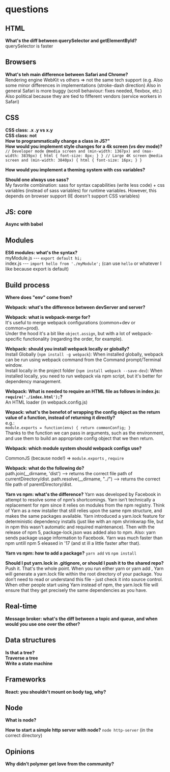 # questions


## HTML

**What's the diff between querySelector and getElementById?**  
querySelector is faster 

## Browsers
 
**What's teh main difference between Safari and Chrome?**  
Rendering engine
WebKit vs others => not the same tech support (e.g.
Also some minor differences in implementations (stroke-dash direction) 
Also in general Safari is more buggy (scroll behaviour: fixes needed, flexbox, etc.) 
Also political because they are tied to fifferent vendors (service workers in Safari) 

## CSS
 
**CSS class: .x .y vs x.y**  
**CSS class: not**  
**How to programmatically change a class in JS?"**  
**How would you implement style changes for a 4k screen (vs dev mode)?**  
`// Developer mode
@media screen and (min-width: 1367px) and (max-width: 3839px) {
   html {
     font-size: 8px;
   }
}
// Large 4K screen
@media screen and (min-width: 3840px) {
   html {
     font-size: 16px;
   }
}`  

**How would you implement a theming system with css variables?** 

**Should one always use sass?**  
My favorite combination: sass for syntax capabilities (write less code) + css variables (instead of sass variables) for runtime variables. However, this depends on browser support (IE doesn't support CSS variables)

## JS: core

**Async with babel**  

## Modules 

**ES6 modules: what's the syntax?**  
myModule.js --- `export default hi;`   
index.js --- `import hello from './myModule';` (can use `hello` or whatever I like because export is default)


## Build process  

**Where does "env" come from?**

**Webpack: what's the difference between devServer and server?**

**Webpack: what is webpack-merge for?**   
It's useful to merge webpack configurations (common+dev or common+prod).  
Under the hood it's a bit like `object.assign`, but with a lot of webpack-specific functionality (regarding the order, for example).


**Webpack: should you install webpack locally or globally?**  
Install Globally (`npm install -g webpack`):
When installed globally, webpack can be run using webpack command from the Command prompt/Terminal window.  
Install locally in the project folder (`npm install webpack --save-dev`):
When installed locally, you need to run webpack via npm script, but it's better for dependency management.

**Webpack: What is needed to require an HTML file as follows in index.js: `require('./index.html');`?**  
An HTML loader (in webpack.config.js)  


**Wepack: what's the benefot of wrapping the config object as the return value of a function, instead of returning it directly?**  
e.g.:  
`module.exports = function(env) {
  return commonConfig;
}`  
Thanks to the function we can pass in arguments, such as the environment, and use them to build an appropriate config object that we then return.  


**Webpack: which module system should webpack configs use?**    

CommonJS (because node!)
=> `module.exports` , `require`
 
 
**Webpack: what do the following do?**     
path.join(__dirname, 'dist') --> returns the correct file path of currentDirectory/dist. 
path.resolve(__dirname, "../") --> returns the correct file path of parentDirectory/dist.
 
**Yarn vs npm: what's the difference?** 
Yarn was developed by Facebook in attempt to resolve some of npm’s shortcomings. Yarn isn’t technically a replacement for npm since it relies on modules from the npm registry. Think of Yarn as a new installer that still relies upon the same npm structure, and makes the same packages available. Yarn introduced a yarn.lock feature for deterministic dependency installs (just like with an npm shrinkwrap file, but in npm this wasn't automatic and required maintenance). Then with the release of npm 5, package-lock.json was added also to npm. 
Also: yarn sends package usage information to Facebook. Yarn was much faster than npm untill npm 5 eleased in '17 (and st ill a little faster after that).

**Yarn vs npm: how to add a package?**
`yarn add` vs `npm install`

**Should I put yarn.lock in .gitignore, or should I push it to the shared repo?**
Push it. That's the whole point. When you run either yarn or yarn add <package>, Yarn will generate a yarn.lock file within the root directory of your package. You don’t need to read or understand this file - just check it into source control. When other people start using Yarn instead of npm, the yarn.lock file will ensure that they get precisely the same dependencies as you have.


## Real-time

**Message broker: what's the diff between a topic and queue, and when would you use one over the other?**  

## Data structures

**Is that a tree?**  
**Traverse a tree**  
**Write a state machine**

## Frameworks 

**React: you shouldn't mount on body tag, why?**

## Node

**What is node?**

**How to start a simple http server with node?**
`node http-server` (in the correct directory)

## Opinions  

**Why didn’t polymer get love from the community?**

